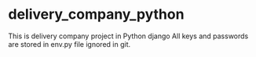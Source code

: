 # delivery_company_python

This is delivery company project in Python django
All keys and passwords are stored in env.py file ignored in git.
